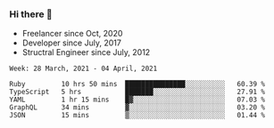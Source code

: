 ### Hi there 👋

- Freelancer since Oct, 2020
- Developer since July, 2017
- Structral Engineer since July, 2012

<!--START_SECTION:waka-->
```text
Week: 28 March, 2021 - 04 April, 2021

Ruby         10 hrs 50 mins  ███████████████░░░░░░░░░░   60.39 % 
TypeScript   5 hrs           ███████░░░░░░░░░░░░░░░░░░   27.91 % 
YAML         1 hr 15 mins    █▓░░░░░░░░░░░░░░░░░░░░░░░   07.03 % 
GraphQL      34 mins         ▓░░░░░░░░░░░░░░░░░░░░░░░░   03.20 % 
JSON         15 mins         ▒░░░░░░░░░░░░░░░░░░░░░░░░   01.44 % 
```
<!--END_SECTION:waka-->
